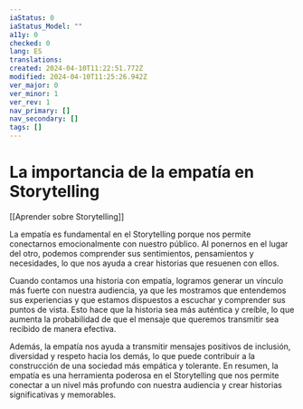 ```yaml
---
iaStatus: 0
iaStatus_Model: ""
a11y: 0
checked: 0
lang: ES
translations: 
created: 2024-04-10T11:22:51.772Z
modified: 2024-04-10T11:25:26.942Z
ver_major: 0
ver_minor: 1
ver_rev: 1
nav_primary: []
nav_secondary: []
tags: []
---
```

# La importancia de la empatía en Storytelling

[[Aprender sobre Storytelling]]

La empatía es fundamental en el Storytelling porque nos permite conectarnos emocionalmente con nuestro público. Al ponernos en el lugar del otro, podemos comprender sus sentimientos, pensamientos y necesidades, lo que nos ayuda a crear historias que resuenen con ellos.

Cuando contamos una historia con empatía, logramos generar un vínculo más fuerte con nuestra audiencia, ya que les mostramos que entendemos sus experiencias y que estamos dispuestos a escuchar y comprender sus puntos de vista. Esto hace que la historia sea más auténtica y creíble, lo que aumenta la probabilidad de que el mensaje que queremos transmitir sea recibido de manera efectiva.

Además, la empatía nos ayuda a transmitir mensajes positivos de inclusión, diversidad y respeto hacia los demás, lo que puede contribuir a la construcción de una sociedad más empática y tolerante. En resumen, la empatía es una herramienta poderosa en el Storytelling que nos permite conectar a un nivel más profundo con nuestra audiencia y crear historias significativas y memorables.
